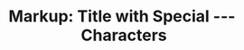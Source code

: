 ---
layout: post
title: "Markup: Title with Special&nbsp;---&nbsp;Characters"
categories:
  - Algorithm
last_modified_at: 2018-01-12
---